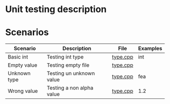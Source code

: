 # Unit testing description

# Scenarios

| Scenario      | Description               | File                                      | Examples  |
| ------------- | ------------------------- | ----------------------------------------- | --------- |
| Basic int     | Testing int type          | [type.cpp](../../../tests/unit/type.cpp)    | int       |
| Empty value   | Testing empty file        | [type.cpp](../../../tests/unit/type.cpp)    |           |
| Unknown type  | Testing un unknown value  | [type.cpp](../../../tests/unit/type.cpp)    | fea       |
| Wrong value   | Testing a non alpha value | [type.cpp](../../../tests/unit/type.cpp)    | 1.2       |
